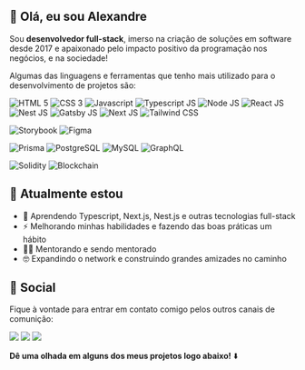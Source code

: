 ## 👋 Olá, eu sou Alexandre
Sou **desenvolvedor full-stack**, imerso na criação de soluções em software desde 2017 e apaixonado pelo impacto positivo da programação nos negócios, e na sociedade!

Algumas das linguagens e ferramentas que tenho mais utilizado para o desenvolvimento de projetos são:

![HTML 5](https://img.shields.io/badge/-HTML-E34F26?logo=html5&logoColor=FFF&style=flat-square)
![CSS 3](https://img.shields.io/badge/-CSS-1572B6?logo=css3&logoColor=FFF&style=flat-square)
![Javascript](https://img.shields.io/badge/-Javascript-F7DF1E?logo=javascript&logoColor=000&style=flat-square)
![Typescript JS](https://img.shields.io/badge/-Typescript-3178C6?logo=typescript&logoColor=FFF&style=flat-square)
![Node JS](https://img.shields.io/badge/-Node%20JS-339933?logo=node.js&logoColor=FFF&style=flat-square)
![React JS](https://img.shields.io/badge/-React%20JS-61DAFB?logo=react&logoColor=000&style=flat-square)
![Nest JS](https://img.shields.io/badge/-Nest%20JS-E0234E?logo=nestjs&logoColor=FFF&style=flat-square)
![Gatsby JS](https://img.shields.io/badge/-Gatsby%20JS-663399?logo=gatsby&logoColor=FFF&style=flat-square)
![Next JS](https://img.shields.io/badge/-Next%20JS-000000?logo=next.js&logoColor=FFF&style=flat-square)
![Tailwind CSS](https://img.shields.io/badge/-Tailwind%20CSS-06B6D4?logo=tailwind-css&logoColor=FFF&style=flat-square)

![Storybook](https://img.shields.io/badge/-Storybook-FF4785?logo=storybook&logoColor=FFF&style=flat-square)
![Figma](https://img.shields.io/badge/-Figma-F24E1E?logo=figma&logoColor=FFF&style=flat-square)

![Prisma](https://img.shields.io/badge/-Prisma-2D3748?logo=prisma&logoColor=FFF&style=flat-square)
![PostgreSQL](https://img.shields.io/badge/-PostgreSQL-4169E1?logo=postgresql&logoColor=FFF&style=flat-square)
![MySQL](https://img.shields.io/badge/-MySQL-4479A1?logo=mysql&logoColor=FFF&style=flat-square)
![GraphQL](https://img.shields.io/badge/-GraphQL-E10098?logo=graphql&logoColor=FFF&style=flat-square)

![Solidity](https://img.shields.io/badge/-Solidity-363636?logo=solidity&logoColor=FFF&style=flat-square)
![Blockchain](https://img.shields.io/badge/-Blockchain-121D33?logo=blockchain.com&logoColor=FFF&style=flat-square)



## 🚀 Atualmente estou
- 🌱 Aprendendo Typescript, Next.js, Nest.js e outras tecnologias full-stack
- ⚡ Melhorando minhas habilidades e fazendo das boas práticas um hábito
- 👩‍🏫 Mentorando e sendo mentorado
- 🤓 Expandindo o network e construindo grandes amizades no caminho

## 💬 Social
Fique à vontade para entrar em contato comigo pelos outros canais de comunição:

[<img src="https://img.shields.io/badge/twitter-%231DA1F2.svg?&style=for-the-badge&logo=twitter&logoColor=white" />](https://twitter.com/alexandrebekor)
[<img src="https://img.shields.io/badge/linkedin-%230077B5.svg?&style=for-the-badge&logo=linkedin&logoColor=white" />](https://www.linkedin.com/in/joaovitoralexandre/)
[<img src = "https://img.shields.io/badge/instagram-%23E4405F.svg?&style=for-the-badge&logo=instagram&logoColor=white">](https://www.instagram.com/alexandrebekor/)

**Dê uma olhada em alguns dos meus projetos logo abaixo!** :arrow_down:
